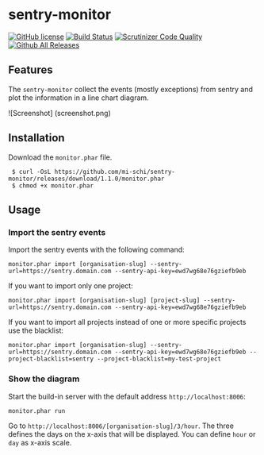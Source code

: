 # sentry-monitor

[![GitHub license](https://img.shields.io/badge/license-MIT-brightgreen.svg)](https://raw.githubusercontent.com/mi-schi/sentry-monitor/master/LICENSE)
[![Build Status](https://scrutinizer-ci.com/g/mi-schi/sentry-monitor/badges/build.png?b=master)](https://scrutinizer-ci.com/g/mi-schi/sentry-monitor/build-status/master)
[![Scrutinizer Code Quality](https://scrutinizer-ci.com/g/mi-schi/sentry-monitor/badges/quality-score.png?b=master)](https://scrutinizer-ci.com/g/mi-schi/sentry-monitor/?branch=master)
[![Github All Releases](https://img.shields.io/github/downloads/mi-schi/sentry-monitor/total.svg?maxAge=2592000)](https://github.com/mi-schi/sentry-monitor)

## Features

The `sentry-monitor` collect the events (mostly exceptions) from sentry and plot the information in a line chart diagram.

![Screenshot] (screenshot.png)

## Installation

Download the `monitor.phar` file.

     $ curl -OsL https://github.com/mi-schi/sentry-monitor/releases/download/1.1.0/monitor.phar
     $ chmod +x monitor.phar
     
## Usage

### Import the sentry events

Import the sentry events with the following command:

    monitor.phar import [organisation-slug] --sentry-url=https://sentry.domain.com --sentry-api-key=ewd7wg68e76gziefb9eb

If you want to import only one project:

    monitor.phar import [organisation-slug] [project-slug] --sentry-url=https://sentry.domain.com --sentry-api-key=ewd7wg68e76gziefb9eb

If you want to import all projects instead of one or more specific projects use the blacklist:

    monitor.phar import [organisation-slug] --sentry-url=https://sentry.domain.com --sentry-api-key=ewd7wg68e76gziefb9eb --project-blacklist=sentry --project-blacklist=my-test-project

### Show the diagram

Start the build-in server with the default address `http://localhost:8006`:

    monitor.phar run
    
Go to `http://localhost:8006/[organisation-slug]/3/hour`. The three defines the days on the x-axis that will be displayed. You can define `hour` or `day` as x-axis scale.
